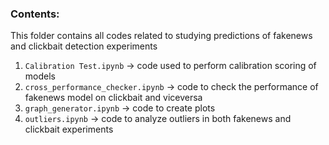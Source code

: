 ### Contents:
This folder contains all codes related to studying predictions of fakenews and clickbait detection experiments

1. `Calibration Test.ipynb` -> code used to perform calibration scoring of models
2. `cross_performance_checker.ipynb` -> code to check the performance of fakenews model on clickbait and viceversa
3. `graph_generator.ipynb` -> code to create plots
4. `outliers.ipynb` -> code to analyze outliers in both fakenews and clickbait experiments